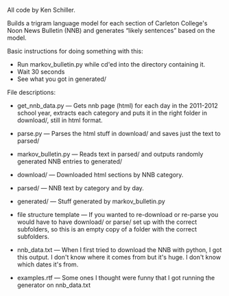 All code by Ken Schiller.

Builds a trigram language model for each section of Carleton College's Noon News Bulletin (NNB) and generates “likely sentences” based on the model.

Basic instructions for doing something with this:
  - Run markov_bulletin.py while cd'ed into the directory containing it.
  - Wait 30 seconds
  - See what you got in generated/

File descriptions:
  - get_nnb_data.py — Gets nnb page (html) for each day in the 2011-2012 school year, extracts each category and puts it in the right folder in download/, still in html format.
  - parse.py — Parses the html stuff in download/ and saves just the text to parsed/
  - markov_bulletin.py — Reads text in parsed/ and outputs randomly generated NNB entries to generated/

  - download/ — Downloaded html sections by NNB category.
  - parsed/ — NNB text by category and by day.
  - generated/ — Stuff generated by markov_bulletin.py
  - file structure template — If you wanted to re-download or re-parse you would have to have download/ or parse/ set up with the correct subfolders, so this is an empty copy of a folder with the correct subfolders.

  - nnb_data.txt — When I first tried to download the NNB with python, I got this output. I don't know where it comes from but it's huge. I don't know which dates it's from.
  - examples.rtf — Some ones I thought were funny that I got running the generator on nnb_data.txt
